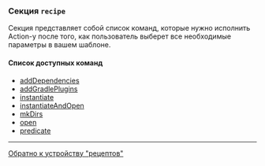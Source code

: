 ### Секция `recipe`

Секция представляет собой список команд, которые нужно исполнить Action-у после того, как пользователь выберет все
необходимые параметры в вашем шаблоне.

#### Список доступных команд

- [addDependencies](/plugins/hh-geminio/docs/ru/recipe_content/recipe_commands/ADD_DEPENDENCIES.md)
- [addGradlePlugins](/plugins/hh-geminio/docs/ru/recipe_content/recipe_commands/ADD_GRADLE_PLUGINS.md)
- [instantiate](/plugins/hh-geminio/docs/ru/recipe_content/recipe_commands/INSTANTIATE.md)
- [instantiateAndOpen](/plugins/hh-geminio/docs/ru/recipe_content/recipe_commands/INSTANTIATE_AND_OPEN.md)
- [mkDirs](/plugins/hh-geminio/docs/ru/recipe_content/recipe_commands/MK_DIRS.md)
- [open](/plugins/hh-geminio/docs/ru/recipe_content/recipe_commands/OPEN.md)
- [predicate](/plugins/hh-geminio/docs/ru/recipe_content/recipe_commands/PREDICATE.md)

---

[Обратно к устройству "рецептов"](/plugins/hh-geminio/docs/ru/RECIPE_CONTENT.md)
